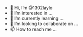 - 👋 Hi, I’m @1302laylo
- 👀 I’m interested in ...
- 🌱 I’m currently learning ...
- 💞️ I’m looking to collaborate on ...
- 📫 How to reach me ...

<!---
1302laylo/1302laylo is a ✨ special ✨ repository because its `README.md` (this file) appears on your GitHub profile.
You can click the Preview link to take a look at your changes.
--->
